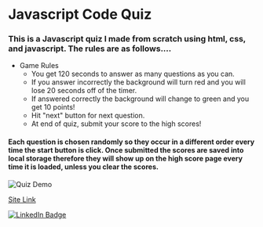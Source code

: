 # Javascript Code Quiz

### This is a  Javascript quiz I made from scratch using html, css, and javascript. The rules are as follows....

* Game Rules
  * You get 120 seconds to answer as many questions as you can.
  * If you answer incorrectly the background will turn red and you will lose 20 seconds off of the timer.
  * If answered correctly the background will change to green and you get 10 points!
  * Hit "next" button for next question.
  * At end of quiz, submit your score to the high scores!

#### Each question is chosen randomly so they occur in a different order every time the start button is click. Once submitted the scores are saved into local storage therefore they will show up on the high score page every time it is loaded, unless you clear the scores.

![Quiz Demo](images/quiz.gif)

[Site Link](https://cliffordmorin.github.io/Code-Quiz/)

[![LinkedIn Badge](https://img.shields.io/badge/LinkedIn-Profile-informational?style=flat&logo=linkedin&logoColor=white&color=0D76A8)](https://www.linkedin.com/in/morin-clifford-129888a9/)
